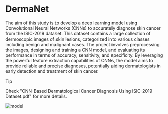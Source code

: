 # DermaNet

The aim of this study is to develop a deep learning model using Convolutional Neural Networks (CNNs) to accurately diagnose skin cancer from the ISIC-2019 dataset. This dataset contains a large collection of dermoscopic images of skin lesions, categorized into various classes including benign and malignant cases. The project involves preprocessing the images, designing and training a CNN model, and evaluating its performance in terms of accuracy, sensitivity, and specificity. By leveraging the powerful feature extraction capabilities of CNNs, the model aims to provide reliable and precise diagnoses, potentially aiding dermatologists in early detection and treatment of skin cancer.

> [!TIP]
> Check "CNN-Based Dermatological Cancer Diagnosis Using ISIC-2019 Dataset.pdf" for more details. 

![model](https://github.com/emogooo/DermaNet/assets/58745898/7eb98df7-0565-496b-923a-4d93b73de01f)
